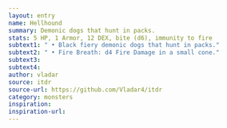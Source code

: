 ```yaml
---
layout: entry
name: Hellhound
summary: Demonic dogs that hunt in packs.
stats: 5 HP, 1 Armor, 12 DEX, bite (d6), immunity to fire
subtext1: " • Black fiery demonic dogs that hunt in packs."
subtext2: " • Fire Breath: d4 Fire Damage in a small cone."
subtext3:
subtext4:
author: vladar
source: itdr
source-url: https://github.com/Vladar4/itdr
category: monsters
inspiration:
inspiration-url:
---
```

